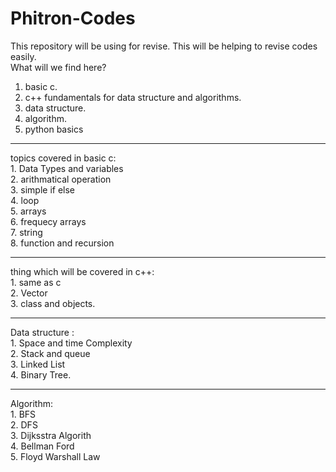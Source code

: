 # Phitron-Codes
This repository will be using for revise. This will be helping to revise codes easily.<br>
<bold>What will we find here?</bold><br>
1. basic c.
2. c++ fundamentals for data structure and algorithms.
3. data structure.
4. algorithm.
5. python basics

<hr>
<bold>topics covered in basic c:</bold><br>
1. Data Types and variables<br>
2. arithmatical operation<br>
3. simple if else<br>
4. loop<br>
5. arrays<br>
6. frequecy arrays<br>
7. string<br>
8. function and recursion<br>
<hr>
thing which will be covered in c++: <br>
1. same as c<br>
2. Vector<br>
3. class and objects.<br>

<hr> 
Data structure :<br>
1. Space and time Complexity<br>
2. Stack and queue <br>
3. Linked List<br>
4. Binary Tree.<br>
<hr>
Algorithm:<br>
1. BFS<br>
2. DFS<br>
3. Dijksstra Algorith<br>
4. Bellman Ford<br>
5. Floyd Warshall Law<br>

